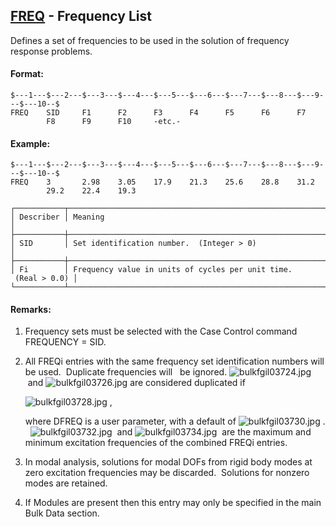 ## [FREQ](https://help.hexagonmi.com/bundle/MSC_Nastran_2022.4/page/Nastran_Combined_Book/qrg/bulkfgil/TOC.FREQ.xhtml) - Frequency List

Defines a set of frequencies to be used in the solution of frequency response problems.

#### Format:

```nastran
$---1---$---2---$---3---$---4---$---5---$---6---$---7---$---8---$---9---$---10--$
FREQ    SID     F1      F2      F3      F4      F5      F6      F7              
        F8      F9      F10     -etc.-                                          
```
#### Example:

```nastran
$---1---$---2---$---3---$---4---$---5---$---6---$---7---$---8---$---9---$---10--$
FREQ    3       2.98    3.05    17.9    21.3    25.6    28.8    31.2            
        29.2    22.4    19.3                                                    
```
```text
┌───────────┬─────────────────────────────────────────────────────────────────┐
│ Describer │ Meaning                                                         │
├───────────┼─────────────────────────────────────────────────────────────────┤
│ SID       │ Set identification number.  (Integer > 0)                       │
├───────────┼─────────────────────────────────────────────────────────────────┤
│ Fi        │ Frequency value in units of cycles per unit time.  (Real > 0.0) │
└───────────┴─────────────────────────────────────────────────────────────────┘
```
#### Remarks:

1. Frequency sets must be selected with the Case Control command FREQUENCY = SID.

2. All FREQi entries with the same frequency set identification numbers will be used.  Duplicate frequencies will   be ignored.  ![bulkfgil03724.jpg](https://help-be.hexagonmi.com/bundle/MSC_Nastran_2022.4/page/Nastran_Combined_Book/qrg/bulkfgil/../../../assets/bulkfgil03724.jpg?_LANG=enus)  and  ![bulkfgil03726.jpg](https://help-be.hexagonmi.com/bundle/MSC_Nastran_2022.4/page/Nastran_Combined_Book/qrg/bulkfgil/../../../assets/bulkfgil03726.jpg?_LANG=enus)  are considered duplicated if

     ![bulkfgil03728.jpg](https://help-be.hexagonmi.com/bundle/MSC_Nastran_2022.4/page/Nastran_Combined_Book/qrg/bulkfgil/../../../assets/bulkfgil03728.jpg?_LANG=enus) ,

     where DFREQ is a user parameter, with a default of  ![bulkfgil03730.jpg](https://help-be.hexagonmi.com/bundle/MSC_Nastran_2022.4/page/Nastran_Combined_Book/qrg/bulkfgil/../../../assets/bulkfgil03730.jpg?_LANG=enus) .   ![bulkfgil03732.jpg](https://help-be.hexagonmi.com/bundle/MSC_Nastran_2022.4/page/Nastran_Combined_Book/qrg/bulkfgil/../../../assets/bulkfgil03732.jpg?_LANG=enus)  and  ![bulkfgil03734.jpg](https://help-be.hexagonmi.com/bundle/MSC_Nastran_2022.4/page/Nastran_Combined_Book/qrg/bulkfgil/../../../assets/bulkfgil03734.jpg?_LANG=enus)  are the maximum and minimum excitation frequencies of the combined FREQi entries.

3. In modal analysis, solutions for modal DOFs from rigid body modes at zero excitation frequencies may be discarded.  Solutions for nonzero modes are retained.

4. If Modules are present then this entry may only be specified in the main Bulk Data section.

